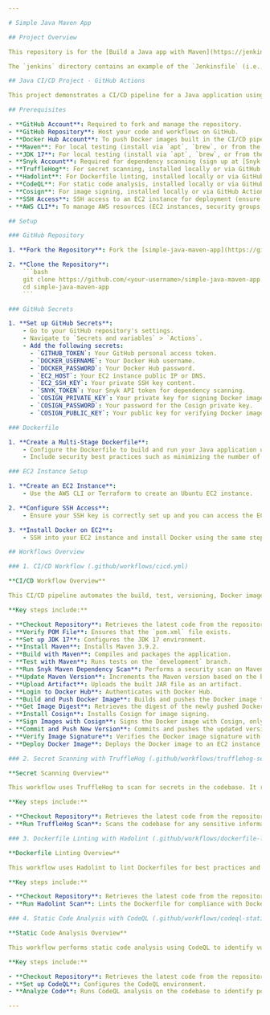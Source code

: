 ```yaml
---

# Simple Java Maven App

## Project Overview

This repository is for the [Build a Java app with Maven](https://jenkins.io/doc/tutorials/build-a-java-app-with-maven/) tutorial in the [Jenkins User Documentation](https://jenkins.io/doc/). It includes a simple Java application that outputs "Hello world!" and comes with unit tests that produce JUnit XML reports.

The `jenkins` directory contains an example of the `Jenkinsfile` (i.e., Pipeline) used in the tutorial, while the `jenkins/scripts` subdirectory includes a shell script with commands executed during the "Deliver" stage of the Pipeline.

## Java CI/CD Project - GitHub Actions

This project demonstrates a CI/CD pipeline for a Java application using GitHub Actions, Maven, Docker, and various security and quality checks. The pipeline automates the build, test, version increment, Docker image build and push processes, and deployment to an EC2 instance, along with secret scanning, dependency scanning, Dockerfile linting, and static code analysis.

## Prerequisites

- **GitHub Account**: Required to fork and manage the repository.
- **GitHub Repository**: Host your code and workflows on GitHub.
- **Docker Hub Account**: To push Docker images built in the CI/CD pipeline.
- **Maven**: For local testing (install via `apt`, `brew`, or from the [Maven website](https://maven.apache.org/)).
- **JDK 17**: For local testing (install via `apt`, `brew`, or from the [Oracle website](https://www.oracle.com/java/technologies/javase-jdk17-downloads.html)).
- **Snyk Account**: Required for dependency scanning (sign up at [Snyk.io](https://snyk.io/)).
- **TruffleHog**: For secret scanning, installed locally or via GitHub Actions.
- **Hadolint**: For Dockerfile linting, installed locally or via GitHub Actions.
- **CodeQL**: For static code analysis, installed locally or via GitHub Actions.
- **Cosign**: For image signing, installed locally or via GitHub Actions.
- **SSH Access**: SSH access to an EC2 instance for deployment (ensure SSH key is available and configured).
- **AWS CLI**: To manage AWS resources (EC2 instances, security groups, etc.).

## Setup

### GitHub Repository

1. **Fork the Repository**: Fork the [simple-java-maven-app](https://github.com/jenkins-docs/simple-java-maven-app) repository to your GitHub account.

2. **Clone the Repository**:
    ```bash
    git clone https://github.com/<your-username>/simple-java-maven-app.git
    cd simple-java-maven-app
    ```

### GitHub Secrets

1. **Set up GitHub Secrets**:
    - Go to your GitHub repository's settings.
    - Navigate to `Secrets and variables` > `Actions`.
    - Add the following secrets:
      - `GITHUB_TOKEN`: Your GitHub personal access token.
      - `DOCKER_USERNAME`: Your Docker Hub username.
      - `DOCKER_PASSWORD`: Your Docker Hub password.
      - `EC2_HOST`: Your EC2 instance public IP or DNS.
      - `EC2_SSH_KEY`: Your private SSH key content.
      - `SNYK_TOKEN`: Your Snyk API token for dependency scanning.
      - `COSIGN_PRIVATE_KEY`: Your private key for signing Docker images.
      - `COSIGN_PASSWORD`: Your password for the Cosign private key.
      - `COSIGN_PUBLIC_KEY`: Your public key for verifying Docker image signatures.

### Dockerfile

1. **Create a Multi-Stage Dockerfile**:
    - Configure the Dockerfile to build and run your Java application using Alpine Linux.
    - Include security best practices such as minimizing the number of layers and using specific versions for the base image.

### EC2 Instance Setup

1. **Create an EC2 Instance**:
    - Use the AWS CLI or Terraform to create an Ubuntu EC2 instance.

2. **Configure SSH Access**:
    - Ensure your SSH key is correctly set up and you can access the EC2 instance.

3. **Install Docker on EC2**:
    - SSH into your EC2 instance and install Docker using the same steps as for your local environment.

## Workflows Overview

### 1. CI/CD Workflow (.github/workflows/cicd.yml)

**CI/CD Workflow Overview**

This CI/CD pipeline automates the build, test, versioning, Docker image build and push processes, and deployment to an EC2 instance. It includes secret scanning, dependency scanning, Dockerfile linting, and static code analysis.

**Key steps include:**

- **Checkout Repository**: Retrieves the latest code from the repository.
- **Verify POM File**: Ensures that the `pom.xml` file exists.
- **Set up JDK 17**: Configures the JDK 17 environment.
- **Install Maven**: Installs Maven 3.9.2.
- **Build with Maven**: Compiles and packages the application.
- **Test with Maven**: Runs tests on the `development` branch.
- **Run Snyk Maven Dependency Scan**: Performs a security scan on Maven dependencies.
- **Update Maven Version**: Increments the Maven version based on the branch (`master` or `development`).
- **Upload Artifact**: Uploads the built JAR file as an artifact.
- **Login to Docker Hub**: Authenticates with Docker Hub.
- **Build and Push Docker Image**: Builds and pushes the Docker image to Docker Hub, only on the `master` branch.
- **Get Image Digest**: Retrieves the digest of the newly pushed Docker image.
- **Install Cosign**: Installs Cosign for image signing.
- **Sign Images with Cosign**: Signs the Docker image with Cosign, only on the `master` branch.
- **Commit and Push New Version**: Commits and pushes the updated version number to the repository.
- **Verify Image Signature**: Verifies the Docker image signature with Cosign, only on the `master` branch.
- **Deploy Docker Image**: Deploys the Docker image to an EC2 instance, only on the `master` branch.

### 2. Secret Scanning with TruffleHog (.github/workflows/trufflehog-secret-scan.yml)

**Secret Scanning Overview**

This workflow uses TruffleHog to scan for secrets in the codebase. It runs on pull requests and pushes to the `master` branch.

**Key steps include:**

- **Checkout Repository**: Retrieves the latest code from the repository.
- **Run TruffleHog Scan**: Scans the codebase for any sensitive information or secrets.

### 3. Dockerfile Linting with Hadolint (.github/workflows/dockerfile-lint-scan.yml)

**Dockerfile Linting Overview**

This workflow uses Hadolint to lint Dockerfiles for best practices and potential issues. It runs on pull requests and pushes to the `master` branch.

**Key steps include:**

- **Checkout Repository**: Retrieves the latest code from the repository.
- **Run Hadolint Scan**: Lints the Dockerfile for compliance with Dockerfile best practices.

### 4. Static Code Analysis with CodeQL (.github/workflows/codeql-static-analysis.yml)

**Static Code Analysis Overview**

This workflow performs static code analysis using CodeQL to identify vulnerabilities and code quality issues. It runs on pull requests and pushes to the `master` branch.

**Key steps include:**

- **Checkout Repository**: Retrieves the latest code from the repository.
- **Set up CodeQL**: Configures the CodeQL environment.
- **Analyze Code**: Runs CodeQL analysis on the codebase to identify potential issues.

---
```

